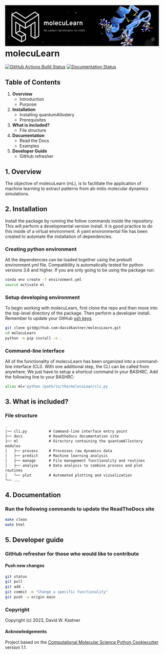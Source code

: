 ![Graphical Summary of README](docs/_static/header.webp)
molecuLearn
==============================
[//]: # (Badges)
[![GitHub Actions Build Status](https://github.com/davidkastner/molecuLearn/workflows/CI/badge.svg)](https://github.com/davidkastner/molecuLearn/actions?query=workflow%3ACI)
[![Documentation Status](https://readthedocs.org/projects/moleculearn/badge/?version=latest)](https://moleculearn.readthedocs.io/en/latest/?badge=latest)


## Table of Contents
1. **Overview**
    * Introduction
    * Purpose
2. **Installation**
    * Installing quantumAllostery
    * Prerequisites
3. **What is included?**
    * File structure
4. **Documentation**
    * Read the Docs
    * Examples
5. **Developer Guide**
    * GitHub refresher


## 1. Overview
The objective of molecuLearn (mL), is to facilitate the application of machine learning to extract patterns from ab-initio molecular dynamics simulations.


## 2. Installation
Install the package by running the follow commands inside the repository. This will perform a developmental version install. It is good practice to do this inside of a virtual environment. A yaml environmental file has been created to automate the installation of dependencies.

### Creating python environment
All the dependencies can be loaded together using the prebuilt environment.yml file.
Compatibility is automatically tested for python versions 3.8 and higher.
If you are only going to be using the package run:
```bash
conda env create -f environment.yml
source activate ml
```

### Setup developing environment
To begin working with molecuLearn, first clone the repo and then move into the top-level directory of the package.
Then perform a developer install.
Remember to update your GitHub [ssh keys](https://docs.github.com/en/authentication/connecting-to-github-with-ssh/adding-a-new-ssh-key-to-your-github-account).
```bash
git clone git@github.com:davidkastner/molecuLearn.git
cd molecuLearn
python -m pip install -e .
```

### Command-line interface
All of the functionality of molecuLearn has been organized into a command-line interface (CLI).
With one additional step, the CLI can be called from anywhere.
We just have to setup a shortcut command in your BASHRC.
Add the following line to your BASHRC:
```bash
alias ml='python /path/to/the/molecuLean/cli.py
```


## 3. What is included?
### File structure
```
.
|── cli.py          # Command-line interface entry point
├── docs            # Readthedocs documentation site
├── ml              # Directory containing the quantumAllostery modules
│   ├── process     # Processes raw dynamics data
│   ├── predict     # Machine learning analysis
│   ├── manage      # File management functionality and routines
│   ├── analyze     # Data analysis to combine process and plot routines
│   └── plot        # Automated plotting and vizualization 
└── ...
```


## 4. Documentation
### Run the following commands to update the ReadTheDocs site
```bash
make clean
make html
```


## 5. Developer guide
### GitHub refresher for those who would like to contribute
#### Push new changes
```bash
git status
git pull
git add .
git commit -m "Change a specific functionality"
git push -u origin main
```


### Copyright

Copyright (c) 2023, David W. Kastner


#### Acknowledgements
 
Project based on the 
[Computational Molecular Science Python Cookiecutter](https://github.com/molssi/cookiecutter-cms) version 1.1.
